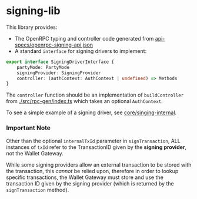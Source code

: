# signing-lib

This library provides:

- The OpenRPC typing and controller code generated from [api-specs/openrpc-signing-api.json](../../api-specs/openrpc-signing-api.json)
- A standard `interface` for signing drivers to implement:

```typescript
export interface SigningDriverInterface {
    partyMode: PartyMode
    signingProvider: SigningProvider
    controller: (authContext: AuthContext | undefined) => Methods
}
```

The `controller` function should be an implementation of `buildController` from [./src/rpc-gen/index.ts](./src/rpc-gen/index.ts) which takes an optional `AuthContext`.

To see a simple example of a signing driver, see [core/singing-internal](../signing-internal).

### Important Note

Other than the optional `internalTxId` parameter in `signTransaction`, ALL instances of `txId` refer to the TransactionID given by the **signing provider**, not the Wallet Gateway.

While some signing providers allow an external transaction to be stored with the transaction, this _cannot_ be relied upon, therefore in order to lookup specific transactions, the Wallet Gateway must store and use the transaction ID given by the signing provider (which is returned by the `signTransaction` method).
